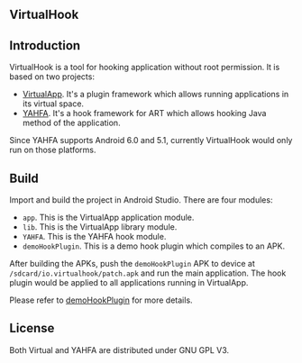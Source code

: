 VirtualHook
-----------

## Introduction 

VirtualHook is a tool for hooking application without root permission. It is based on two projects:

- [VirtualApp](https://github.com/asLody/VirtualApp). It's a plugin framework which allows running applications in its virtual space.
- [YAHFA](https://github.com/rk700/YAHFA). It's a hook framework for ART which allows hooking Java method of the application.

Since YAHFA supports Android 6.0 and 5.1, currently VirtualHook would only run on those platforms.

## Build

Import and build the project in Android Studio. There are four modules:

- `app`. This is the VirtualApp application module.
- `lib`. This is the VirtualApp library module.
- `YAHFA`. This is the YAHFA hook module.
- `demoHookPlugin`. This is a demo hook plugin which compiles to an APK.

After building the APKs, push the `demoHookPlugin` APK to device at `/sdcard/io.virtualhook/patch.apk` and run the main application. The hook plugin would be applied to all applications running in VirtualApp.

Please refer to [demoHookPlugin](https://github.com/rk700/VirtualHook/tree/master/VirtualApp/demoHookPlugin) for more details.

## License

Both Virtual and YAHFA are distributed under GNU GPL V3.
